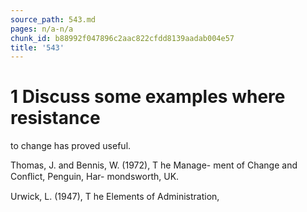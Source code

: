 ```yaml
---
source_path: 543.md
pages: n/a-n/a
chunk_id: b88992f047896c2aac822cfdd8139aadab004e57
title: '543'
---
```

# 1 Discuss some examples where resistance

to change has proved useful.

Thomas, J. and Bennis, W. (1972), T he Manage- ment of Change and Conﬂict, Penguin, Har- mondsworth, UK.

Urwick, L. (1947), T he Elements of Administration,
